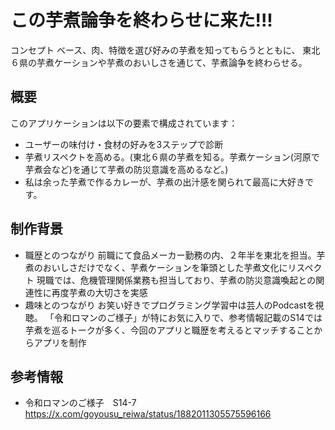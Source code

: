 # この芋煮論争を終わらせに来た!!!

コンセプト
ベース、肉、特徴を選び好みの芋煮を知ってもらうとともに、
東北６県の芋煮ケーションや芋煮のおいしさを通じて、芋煮論争を終わらせる。

## 概要

このアプリケーションは以下の要素で構成されています：
- ユーザーの味付け・食材の好みを3ステップで診断
- 芋煮リスペクトを高める。(東北６県の芋煮を知る。芋煮ケーション(河原で芋煮会など)を通じて芋煮の防災意識を高めるなど。)
- 私は余った芋煮で作るカレーが、芋煮の出汁感を関られて最高に大好きです。

## 制作背景
- 職歴とのつながり
  前職にて食品メーカー勤務の内、２年半を東北を担当。芋煮のおいしさだけでなく、芋煮ケーションを筆頭とした芋煮文化にリスペクト
  現職では、危機管理関係業務も担当しており、芋煮の防災意識喚起との関連性に再度芋煮の大切さを実感
- 趣味とのつながり
  お笑い好きでプログラミング学習中は芸人のPodcastを視聴。
  「令和ロマンのご様子」が特にお気に入りで、参考情報記載のS14では芋煮を巡るトークが多く、今回のアプリと職歴を考えるとマッチすることからアプリを制作

## 参考情報
- 令和ロマンのご様子　S14-7
  https://x.com/goyousu_reiwa/status/1882011305575596166

